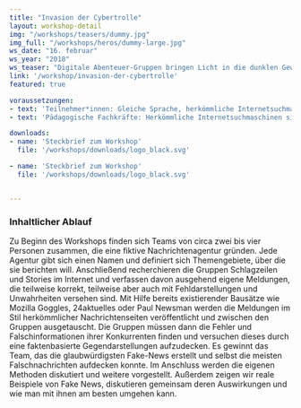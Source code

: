 ```yaml
---
title: "Invasion der Cybertrolle"
layout: workshop-detail
img: "/workshops/teasers/dummy.jpg"
img_full: "/workshops/heros/dummy-large.jpg"
ws_date: "16. februar"
ws_year: "2018"
ws_teaser: "Digitale Abenteuer-Gruppen bringen Licht in die dunklen Gewölbe sozialer Plattformen. Gegen die dort lauernden Trolle helfen aber weder Schwerter noch Zauber, sondern nur gute Argumente und Redegeschick! "
link: '/workshop/invasion-der-cybertrolle'
featured: true

voraussetzungen:
- text: 'Teilnehmer*innen: Gleiche Sprache, herkömmliche Internetsuchmaschinen sind bekannt'
- text: 'Pädagogische Fachkräfte: Herkömmliche Internetsuchmaschinen sind bekannt, Interesse an Methoden zu Fake News'

downloads:
- name: 'Steckbrief zum Workshop'
  file: '/workshops/downloads/logo_black.svg'

- name: 'Steckbrief zum Workshop'
  file: '/workshops/downloads/logo_black.svg'


---
```

<h3>Inhaltlicher Ablauf</h3>
<p>Zu Beginn des Workshops finden sich Teams von circa zwei bis vier Personen zusammen, die eine fiktive Nachrichtenagentur gründen. Jede Agentur gibt sich einen Namen und definiert sich Themengebiete, über die sie berichten will. Anschließend recherchieren die Gruppen Schlagzeilen und Stories im Internet und verfassen davon ausgehend eigene Meldungen, die teilweise korrekt, teilweise aber auch mit Fehldarstellungen und Unwahrheiten versehen sind.
Mit Hilfe bereits existierender Bausätze wie Mozilla Goggles, 24aktuelles oder Paul Newsman werden die Meldungen im Stil herkömmlicher Nachrichtenseiten veröffentlicht und zwischen den Gruppen ausgetauscht. Die Gruppen müssen dann die Fehler und Falschinformationen ihrer Konkurrenten finden und versuchen dieses durch eine faktenbasierte Gegendarstellungen aufzudecken. Es gewinnt das Team, das die glaubwürdigsten Fake-News erstellt und selbst die meisten Falschnachrichten aufdecken konnte.
Im Anschluss werden die eigenen Methoden diskutiert und weitere vorgestellt. Außerdem zeigen wir reale Beispiele von Fake News, diskutieren gemeinsam deren Auswirkungen und wie man mit ihnen am besten umgehen kann.</p>







